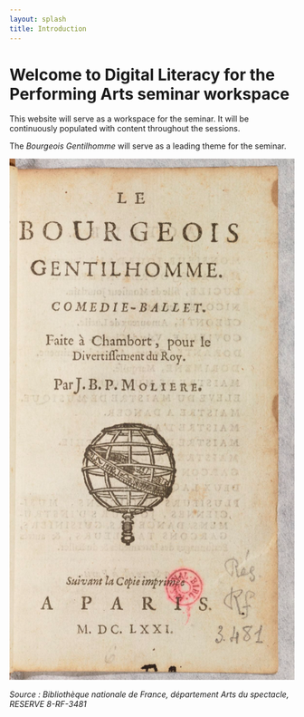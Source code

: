 ```yaml
---
layout: splash
title: Introduction
---
```


# Welcome to Digital Literacy for the Performing Arts seminar workspace

This website will serve as a workspace for the seminar. It will be continuously populated with content throughout the sessions. 

The *Bourgeois Gentilhomme* will serve as a leading theme for the seminar.

![Bourgeois Gentilhomme](./images/sessions/homepage.png)

*Source : Bibliothèque nationale de France, département Arts du spectacle, RESERVE 8-RF-3481*
